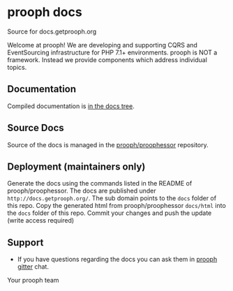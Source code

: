 # prooph docs 

Source for docs.getprooph.org

Welcome at prooph! We are developing and supporting CQRS and EventSourcing infrastructure for PHP 7.1+ environments.
prooph is NOT a framework. Instead we provide components which address individual topics.

## Documentation

Compiled documentation is [in the docs tree](docs/).

## Source Docs

Source of the docs is managed in the [prooph/proophessor](https://github.com/prooph/proophessor) repository.

## Deployment (maintainers only)

Generate the docs using the commands listed in the README of prooph/proophessor.
The docs are published under `http://docs.getprooph.org/`. The sub domain points to the `docs` folder of this repo.
Copy the generated html from prooph/proophessor `docs/html` into the `docs` folder of this repo. Commit your changes and push the update (write access required)

## Support

- If you have questions regarding the docs you can ask them in [prooph gitter](https://gitter.im/prooph/improoph) chat.

Your prooph team
